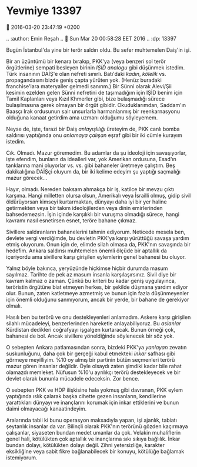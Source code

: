Yevmiye 13397
=============

:date: 2016-03-20 23:47:19 +0200

.. :author: Emin Reşah
.. :date: Sun Mar 20 00:58:28 EET 2016 
.. :dp: 13397 

Bugün İstanbul'da yine bir terör saldırı oldu. Bu sefer muhtemelen Daiş'in işi.

Bir an üzüntümü bir kenara bırakıp, PKK'ya (veya benzeri sol terör örgütlerine)
sempati besleyen birinin *IŞİD analogu* gibi düşünmek istedim. Türk insanının
DAİŞ'e olan nefreti sınırlı. Batı'daki *kadın*, *kölelik* vs. propagandasını
bizde geniş çapta yürüten yok. (Henüz buradaki franchise'lara materyaller
gelmedi sanırım.) Bir Sünni olarak Alevi/Şii kesimin ezelden gelen Sünni
nefretini de taşımadığım için IŞİD benim için Tamil Kaplanları veya Kızıl
Khmerler gibi, bize bulaşmadığı sürece bulaşılmasına gerek olmayan bir örgüt
gibidir. Okuduklarımdan, Saddam'ın Baasçı Irak ordusunun sair unsurlarla
harmanlanmış bir reenkarnasyonu olduğuna kanaat getirdim ama uzmanı olduğumu
söyleyemem.

Neyse de, işte, farazi bir Daiş *anlayışlılığı* üreteyim de, PKK canlı bomba
saldırısı yaptığında onu *anlamaya çalışan* eşraf gibi bir iki cümle kurayım
istedim.

Cık. Olmadı. Mazur göremedim. Bu adamlar da şu ideoloji için savaşıyorlar, işte
efendim, bunların da idealleri var, yok Amerikan ordusuna, Esad'ın tanklarına
mani oluyorlar vs. vs. gibi bahaneler üretmeye çalıştım. Beş dakikalığına DAİŞçi
oluyum da, bir iki kelime edeyim şu yaptığı saçmalığı mazur görecek...

Hayır, olmadı. Nereden baksam ahmakça bir iş, katilce bir mevzu çıktı
karşıma. Hangi milletten olursa olsun, Amerikalı veya İsrailli olmuş, gidip
sivil öldürüyorsan kimseyi kurtarmaktan, dünyayı daha iyi bir yer haline
getirmekten veya bir takım ideolojilerden veya dinin emirlerinden
bahsedemezsin. İşin içinde karşılıklı bir vuruşma olmadığı sürece, hangi kavramı
nasıl esnetirsen esnet, teröre bahane çıkmaz.

Sivillere saldıranların bahanelerini tahmin ediyorum. Neticede mesela ben,
devlete vergi verdiğimde, bu devletin PKK'ya karşı yürüttüğü savaşa yardım etmiş
oluyorum. Onun için de, elimde silah olmasa da, PKK'nın savaşında bir
hedefim. Ankara saldırısı muhtemelen önemli ölçüde bir aptallık da içeriyordu
ama sivillere karşı girişilen eylemlerin genel bahanesi bu oluyor.

Yalnız böyle bakınca, yeryüzünde hiçkimse hiçbir durumda masum sayılmaz. Tarihte
de pek az masum insanla karşılaşırsınız. Sivil diye bir kavram kalmaz o
zaman. Çünkü bu kriteri bu kadar geniş uygulayınca, teröristin örgütüne biat
etmeyen herkes, bir şekilde düşmana yardım ediyor olur. Bunun, zaten katletmeye
azmetmiş ve bunun için fazla düşünmeyenler için önemli olduğunu sanmıyorum,
ancak bir yerde, bir bahane de gerekiyor olmalı.

Hasılı ben bu terörü ve onu destekleyenleri anlamadım. Askere karşı girişilen
silahlı mücadeleyi, benzerlerinden hareketle anlayabiliyoruz. Bu *aslanlar*
Kürdistan dedikleri coğrafyayı işgalgen kurtaracak. Bunun örneği çok, bahanesi
de bol. Ancak sivillere yöneldiğinde söylenecek bir söz yok.

O sebepten Ankara patlamasından sonra, bizdeki PKK'ya *yanlayan* zevatın
suskunluğunu, daha çok bir gerçeği kabul etmekteki *inkar* safhası gibi görmeye
meyilliyim. %10 oy almış bir partinin bütün seçmenleri terörü mazur gören
insanlar değildir. Öyle olsaydı zaten şimdiki kadar bile rahat olamazdı
memleket. Nüfusun %10'u ayrılıkçı terörü destekleyecek ve bir devlet olarak
bununla mücadele edeceksin. Zor bence.

O sebepten PKK ve HDP ilişkisine hala yokmuş gibi davranan, PKK eylem yaptığında
ıslık çalarak başka cihette gezen insanların, kendilerine yarattıkları dünyayı
ve inançlarını korumak için inkar ettiklerini ve bunun daimi olmayacağı
kanaatindeyim.

Aralarında tabii ki bunu operasyon maksadıyla yapan, işi ajanlık, tabiatı
şeytanlık insanlar da var. Bilinçli olarak PKK'nın terörünü gözden kaçırmaya
çalışanlar, siyaseten bundan medet umanlar da çok. Velakin muhaliflerin genel
hali, kötülükten çok aptallık ve inançlarına sıkı sıkıya bağlılık. İnkar bundan
dolayı, kötülükten dolayı değil. Zihni yetersizliğe, karakter eksikliğine veya
sabit fikre bağlanabilecek bir konuyu, kötülüğe bağlamak istemiyorum.

